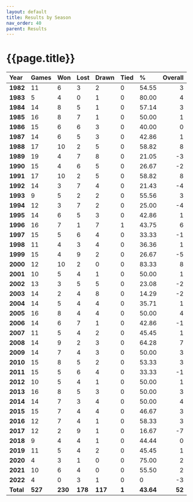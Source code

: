 ```yaml
---
layout: default
title: Results by Season
nav_order: 40
parent: Results
---
```


# {{page.title}}

| Year | Games | Won | Lost | Drawn | Tied | % | Overall |
|:---|:---|:---|:---|:---|:---|:---|---:|
| **1982** | 11 | 6 | 3 | 2 | 0 | 54.55 | 3 |
| **1983** | 5 | 4 | 0 | 1 | 0 | 80.00 | 4 |
| **1984** | 14 | 8 | 5 | 1 | 0 | 57.14 | 3 |
| **1985** | 16 | 8 | 7 | 1 | 0 | 50.00 | 1 |
| **1986** | 15 | 6 | 6 | 3 | 0 | 40.00 | 0 |
| **1987** | 14 | 6 | 5 | 3 | 0 | 42.86 | 1 |
| **1988** | 17 | 10 | 2 | 5 | 0 | 58.82 | 8 |
| **1989** | 19 | 4 | 7 | 8 | 0 | 21.05 | -3 |
| **1990** | 15 | 4 | 6 | 5 | 0 | 26.67 | -2 |
| **1991** | 17 | 10 | 2 | 5 | 0 | 58.82 | 8 |
| **1992** | 14 | 3 | 7 | 4 | 0 | 21.43 | -4 |
| **1993** | 9 | 5 | 2 | 2 | 0 | 55.56 | 3 |
| **1994** | 12 | 3 | 7 | 2 | 0 | 25.00 | -4 |
| **1995** | 14 | 6 | 5 | 3 | 0 | 42.86 | 1 |
| **1996** | 16 | 7 | 1 | 7 | 1 | 43.75 | 6 |
| **1997** | 15 | 5 | 6 | 4 | 0 | 33.33 | -1 |
| **1998** | 11 | 4 | 3 | 4 | 0 | 36.36 | 1 |
| **1999** | 15 | 4 | 9 | 2 | 0 | 26.67 | -5 |
| **2000** | 12 | 10 | 2 | 0 | 0 | 83.33 | 8 |
| **2001** | 10 | 5 | 4 | 1 | 0 | 50.00 | 1 |
| **2002** | 13 | 3 | 5 | 5 | 0 | 23.08 | -2 |
| **2003** | 14 | 2 | 4 | 8 | 0 | 14.29 | -2 |
| **2004** | 14 | 5 | 4 | 4 | 0 | 35.71 | 1 |
| **2005** | 16 | 8 | 4 | 4 | 0 | 50.00 | 4 |
| **2006** | 14 | 6 | 7 | 1 | 0 | 42.86 | -1 |
| **2007** | 11 | 5 | 4 | 2 | 0 | 45.45 | 1 |
| **2008** | 14 | 9 | 2 | 3 | 0 | 64.28 | 7 |
| **2009** | 14 | 7 | 4 | 3 | 0 | 50.00 | 3 |
| **2010** | 15 | 8 | 5 | 2 | 0 | 53.33 | 3 |
| **2011** | 15 | 5 | 6 | 4 | 0 | 33.33 | -1 |
| **2012** | 10 | 5 | 4 | 1 | 0 | 50.00 | 1 |
| **2013** | 16 | 8 | 5 | 3 | 0 | 50.00 | 3 |
| **2014** | 14 | 7 | 3 | 4 | 0 | 50.00 | 4 |
| **2015** | 15 | 7 | 4 | 4 | 0 | 46.67 | 3 |
| **2016** | 12 | 7 | 4 | 1 | 0 | 58.33 | 3 |
| **2017** | 12 | 2 | 9 | 1 | 0 | 16.67 | -7 |
| **2018** | 9 | 4 | 4 | 1 | 0 | 44.44 | 0 |
| **2019** | 11 | 5 | 4 | 2 | 0 | 45.45 | 1 |
| **2020** | 4 | 3 | 1 | 0 | 0 | 75.00 | 2 |
| **2021** | 10 | 6 | 4 | 0 | 0 | 55.50 | 2 |
| **2022** | 4 | 0 | 3 | 1 | 0 | 0 | -3 |
| **Total** | **527** | **230** | **178** | **117** | **1** | **43.64** | **52** |